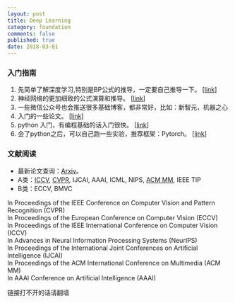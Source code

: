 ```yaml
---
layout: post
title: Deep Learning
category: foundation
comments: false
published: true
date: 2018-03-01
---
```


### 入门指南
 1. 先简单了解深度学习,特别是BP公式的推导，一定要自己推导一下。 [[link](https://www.doc.ic.ac.uk/~nd/surprise_96/journal/vol4/cs11/report.html)]
 2. 神经网络的更加细致的公式演算和推导。  [[link](http://deeplearning.stanford.edu/wiki/index.php/UFLDL%E6%95%99%E7%A8%8B)]
 3. 一些微信公众号也会推送很多基础博客，都非常好，比如：新智元，机器之心
 4. 入门的一些论文。 [[link](http://mp.weixin.qq.com/s?__biz=MzI3MTA0MTk1MA==&mid=2651986617&idx=1&sn=fddebd0f2968d66b7f424d6a435c84af&scene=5&srcid=0830nsu1U9Xy5lZ9m4MYZlFQ#rd)]
 4. python 入门，有编程基础的话入门很快。  [[link](http://python.swaroopch.com)]
 4. 会了python之后，可以自己跑一些实验，推荐框架：Pytorch。 [[link](http://pytorch.org)]

### 文献阅读
 * 最新论文查询：[Arxiv](https://arxiv.org)。
 * A类：[ICCV](http://openaccess.thecvf.com/menu.py), [CVPR](http://openaccess.thecvf.com/menu.py), IJCAI, AAAI, ICML, NIPS, [ACM MM](https://dl.acm.org/dl.cfm), IEEE TIP
 * B类：ECCV, BMVC


In Proceedings of the IEEE Conference on Computer Vision and Pattern Recognition (CVPR)<br>
In Proceedings of the European Conference on Computer Vision (ECCV)<br>
In Proceedings of the IEEE International Conference on Computer Vision (ICCV)<br>
In Advances in Neural Information Processing Systems (NeurIPS)<br>
In Proceedings of the International Joint Conferences on Artificial Intelligence (IJCAI)<br>
In Proceedings of the ACM International Conference on Multimedia (ACM MM)<br>
In AAAI Conference on Artificial Intelligence (AAAI)<br>

<div align="left">链接打不开的话请翻墙</div>
